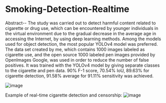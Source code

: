 # Smoking-Detection-Realtime
Abstract-- The study was carried out to detect harmful content related to cigarette or drug use, which can
be encountered by younger individuals in the virtual environment due to the gradual decrease in the average
age in accessing the Internet, by using deep learning methods. Among the models used for object detection,
the most popular YOLOv4 model was preferred. The data set created by me, which contains 1000 images
labeled as cigarette use, and the open source 1000 labeled pen images provided by OpenImages Google, was
used in order to reduce the number of false positives. It was trained with the YOLOv4 model by giving
separate classes to the cigarette and pen data. 90% F-1 score, 70.54% IoU, 89.63% for cigarette detection,
91.58% average for 91.11% sensitivity was achieved.

![image](https://user-images.githubusercontent.com/103190209/170946035-a1da3d45-57a5-4a0e-8d0d-c24c0a6309ee.png)

Example of real-time cigarette detection and censorship:
![image](https://user-images.githubusercontent.com/103190209/170949017-a9f51e51-c540-4085-9dd1-331bcd407f8e.png)
